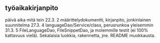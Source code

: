 
## työaikakirjanpito

päivä aika mitä tein
22.3.  2   määrittelydokumentti, kirjanpito, jonkinlainen suunnitelma
27.3.  4   languageDao/Service/class, perusrunkoa yleisemmin
31.3.  5   FileLanguageDao, FileSnippetDao, ja molemmille testit (ei 100% kattavuus vielä). Sekalaisia luokkia, rakennetta, jne. README muokkausta.
